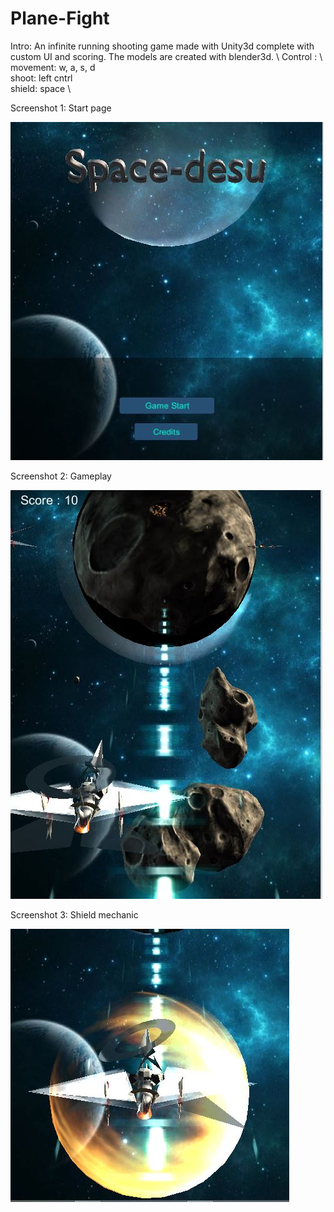 # Plane-Fight

 Intro: An infinite running shooting game made with Unity3d complete with custom UI and scoring. The models are created with blender3d. \ 
 Control : \ 
   movement: w, a, s, d \
   shoot: left cntrl \
   shield: space \
 
 Screenshot 1: Start page
 
 
![image1](https://github.com/MinarAshiqTishan/Plane-Fight/blob/master/images/1.JPG)

 Screenshot 2: Gameplay


![image2](https://github.com/MinarAshiqTishan/Plane-Fight/blob/master/images/2.JPG)

 Screenshot 3: Shield mechanic


![image3](https://github.com/MinarAshiqTishan/Plane-Fight/blob/master/images/3.JPG)
